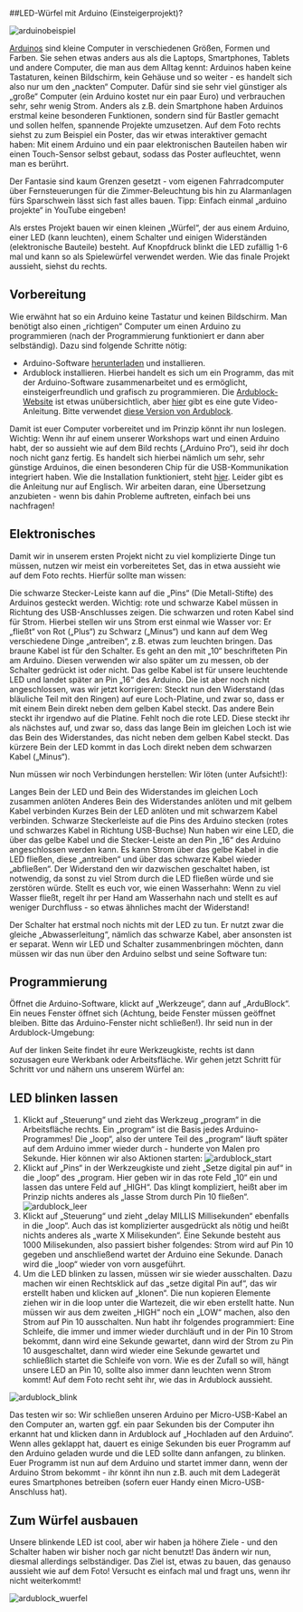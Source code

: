 ##LED-Würfel mit Arduino (Einsteigerprojekt)?

![arduinobeispiel](Lehrmaterialien_allgemein/arduino/anschliessen.jpg)

[Arduinos](http://www.arduino.cc/) sind kleine Computer in verschiedenen Größen, Formen und Farben. Sie sehen etwas anders aus als die Laptops, Smartphones, Tablets und andere Computer, die man aus dem Alltag kennt: Arduinos haben keine Tastaturen, keinen Bildschirm, kein Gehäuse und so weiter - es handelt sich also nur um den „nackten“ Computer. Dafür sind sie sehr viel günstiger als „große“ Computer (ein Arduino kostet nur ein paar Euro) und verbrauchen sehr, sehr wenig Strom. Anders als z.B. dein Smartphone haben Arduinos erstmal keine besonderen Funktionen, sondern sind für Bastler gemacht und sollen helfen, spannende Projekte umzusetzen. Auf dem Foto rechts siehst zu zum Beispiel ein Poster, das wir etwas interaktiver gemacht haben: Mit einem Arduino und ein paar elektronischen Bauteilen haben wir einen Touch-Sensor selbst gebaut, sodass das Poster aufleuchtet, wenn man es berührt.

Der Fantasie sind kaum Grenzen gesetzt - vom eigenen Fahrradcomputer über Fernsteuerungen für die Zimmer-Beleuchtung bis hin zu Alarmanlagen fürs Sparschwein lässt sich fast alles bauen. Tipp: Einfach einmal „arduino projekte“ in YouTube eingeben!

Als erstes Projekt bauen wir einen kleinen „Würfel“, der aus einem Arduino, einer LED (kann leuchten), einem Schalter und einigen Widerständen (elektronische Bauteile) besteht. Auf Knopfdruck blinkt die LED zufällig 1-6 mal und kann so als Spielewürfel verwendet werden. Wie das finale Projekt aussieht, siehst du rechts.

## Vorbereitung

Wie erwähnt hat so ein Arduino keine Tastatur und keinen Bildschirm. Man benötigt also einen „richtigen“ Computer um einen Arduino zu programmieren (nach der Programmierung funktioniert er dann aber selbständig). Dazu sind folgende Schritte nötig:

* Arduino-Software [herunterladen](https://www.arduino.cc/en/Main/Software) und installieren.
* Ardublock installieren. Hierbei handelt es sich um ein Programm, das mit der Arduino-Software zusammenarbeitet und es ermöglicht, einsteigerfreundlich und grafisch zu programmieren. Die [Ardublock-Website](http://blog.ardublock.com/) ist etwas unübersichtlich, aber [hier](https://www.youtube.com/watch?v=4Yv_CPWwxaA) gibt es eine gute Video-Anleitung. Bitte verwendet [diese Version von Ardublock](http://fablab-siegen.de/).


Damit ist euer Computer vorbereitet und im Prinzip könnt ihr nun loslegen. Wichtig: Wenn ihr auf einem unserer Workshops wart und einen Arduino habt, der so aussieht wie auf dem Bild rechts („Arduino Pro“), seid ihr doch noch nicht ganz fertig. Es handelt sich hierbei nämlich um sehr, sehr günstige Arduinos, die einen besonderen Chip für die USB-Kommunikation integriert haben. Wie die Installation funktioniert, steht [hier](https://learn.sparkfun.com/tutorials/pro-micro--fio-v3-hookup-guide/installing-windows). Leider gibt es die Anleitung nur auf Englisch. Wir arbeiten daran, eine Übersetzung anzubieten - wenn bis dahin Probleme auftreten, einfach bei uns nachfragen!

## Elektronisches
Damit wir in unserem ersten Projekt nicht zu viel komplizierte Dinge tun müssen, nutzen wir meist ein vorbereitetes Set, das in etwa aussieht wie auf dem Foto rechts. Hierfür sollte man wissen:

Die schwarze Stecker-Leiste kann auf die „Pins“ (Die Metall-Stifte) des Arduinos gesteckt werden. Wichtig: rote und schwarze Kabel müssen in Richtung des USB-Anschlusses zeigen.
Die schwarzen und roten Kabel sind für Strom. Hierbei stellen wir uns Strom erst einmal wie Wasser vor: Er „fließt“ von Rot („Plus“) zu Schwarz („Minus“) und kann auf dem Weg verschiedene Dinge „antreiben“, z.B. etwas zum leuchten bringen.
Das braune Kabel ist für den Schalter. Es geht an den mit „10“ beschrifteten Pin am Arduino. Diesen verwenden wir also später um zu messen, ob der Schalter gedrückt ist oder nicht.
Das gelbe Kabel ist für unsere leuchtende LED und landet später an Pin „16“ des Arduino. Die ist aber noch nicht angeschlossen, was wir jetzt korrigieren:
 Steckt nun den Widerstand (das bläuliche Teil mit den Ringen) auf eure Loch-Platine, und zwar so, dass er mit einem Bein direkt neben dem gelben Kabel steckt. Das andere Bein steckt ihr irgendwo auf die Platine. Fehlt noch die rote LED. Diese steckt ihr als nächstes auf, und zwar so, dass das lange Bein im gleichen Loch ist wie das Bein des Widerstandes, das nicht neben dem gelben Kabel steckt. Das kürzere Bein der LED kommt in das Loch direkt neben dem schwarzen Kabel („Minus“).

Nun müssen wir noch Verbindungen herstellen: Wir löten (unter Aufsicht!):

Langes Bein der LED und Bein des Widerstandes im gleichen Loch zusammen anlöten
Anderes Bein des Widerstandes anlöten und mit gelbem Kabel verbinden
Kurzes Bein der LED anlöten und mit schwarzem Kabel verbinden.
Schwarze Steckerleiste auf die Pins des Arduino stecken (rotes und schwarzes Kabel in Richtung USB-Buchse)
Nun haben wir eine LED, die über das gelbe Kabel und die Stecker-Leiste an den Pin „16“ des Arduino angeschlossen werden kann. Es kann Strom über das gelbe Kabel in die LED fließen, diese „antreiben“ und über das schwarze Kabel wieder „abfließen“. Der Widerstand den wir dazwischen geschaltet haben, ist notwendig, da sonst zu viel Strom durch die LED fließen würde und sie zerstören würde. Stellt es euch vor, wie einen Wasserhahn: Wenn zu viel Wasser fließt, regelt ihr per Hand am Wasserhahn nach und stellt es auf weniger Durchfluss - so etwas ähnliches macht der Widerstand!

Der Schalter hat erstmal noch nichts mit der LED zu tun. Er nutzt zwar die gleiche „Abwasserleitung“, nämlich das schwarze Kabel, aber ansonsten ist er separat. Wenn wir LED und Schalter zusammenbringen möchten, dann müssen wir das nun über den Arduino selbst und seine Software tun:

## Programmierung
Öffnet die Arduino-Software, klickt auf „Werkzeuge“, dann auf „ArduBlock“. Ein neues Fenster öffnet sich (Achtung, beide Fenster müssen geöffnet bleiben. Bitte das Arduino-Fenster nicht schließen!). Ihr seid nun in der Ardublock-Umgebung:

Auf der linken Seite findet ihr eure Werkzeugkiste, rechts ist dann sozusagen eure Werkbank oder Arbeitsfläche. Wir gehen jetzt Schritt für Schritt vor und nähern uns unserem Würfel an:

## LED blinken lassen
1. Klickt auf „Steuerung“ und zieht das Werkzeug „program“ in die Arbeitsfläche rechts. Ein „program“ ist die Basis jedes Arduino-Programmes! Die „loop“, also der untere Teil des „program“ läuft später auf dem Arduino immer wieder durch - hunderte von Malen pro Sekunde. Hier können wir also Aktionen starten:
![ardublock_start](Lehrmaterialien_allgemein/arduino/ardublock_start.jpg)
2. Klickt auf „Pins“ in der Werkzeugkiste und zieht „Setze digital pin auf“ in die „loop“ des „program. Hier geben wir in das rote Feld „10“ ein und lassen das untere Feld auf „HIGH“. Das klingt kompliziert, heißt aber im Prinzip nichts anderes als „lasse Strom durch Pin 10 fließen“.
![ardublock_leer](Lehrmaterialien_allgemein/arduino/ardublock_leer.jpg)
3. Klickt auf „Steuerung“ und zieht „delay MILLIS Millisekunden“ ebenfalls in die „loop“. Auch das ist komplizierter ausgedrückt als nötig und heißt nichts anderes als „warte X Milisekunden“. Eine Sekunde besteht aus 1000 Milisekunden, also passiert bisher folgendes: Strom wird auf Pin 10 gegeben und anschließend wartet der Arduino eine Sekunde. Danach wird die „loop“ wieder von vorn ausgeführt.
4. Um die LED blinken zu lassen, müssen wir sie wieder ausschalten. Dazu machen wir einen Rechtsklick auf das „setze digital Pin auf“, das wir erstellt haben und klicken auf „klonen“. Die nun kopieren Elemente ziehen wir in die loop unter die Wartezeit, die wir eben erstellt hatte. Nun müssen wir aus dem zweiten „HIGH“ noch ein „LOW“ machen, also den Strom auf Pin 10 ausschalten.
Nun habt ihr folgendes programmiert: Eine Schleife, die immer und immer wieder durchläuft und in der Pin 10 Strom bekommt, dann wird eine Sekunde gewartet, dann wird der Strom zu Pin 10 ausgeschaltet, dann wird wieder eine Sekunde gewartet und schließlich startet die Schleife von vorn. Wie es der Zufall so will, hängt unsere LED an Pin 10, sollte also immer dann leuchten wenn Strom kommt! Auf dem Foto recht seht ihr, wie das in Ardublock aussieht.

![ardublock_blink](Lehrmaterialien_allgemein/arduino/ardublock_blink.jpg)

Das testen wir so: Wir schließen unseren Arduino per Micro-USB-Kabel an den Computer an, warten ggf. ein paar Sekunden bis der Computer ihn erkannt hat und klicken dann in Ardublock auf „Hochladen auf den Arduino“. Wenn alles geklappt hat, dauert es einige Sekunden bis euer Programm auf den Arduino geladen wurde und die LED sollte dann anfangen, zu blinken. Euer Programm ist nun auf dem Arduino und startet immer dann, wenn der Arduino Strom bekommt - ihr könnt ihn nun z.B. auch mit dem Ladegerät eures Smartphones betreiben (sofern euer Handy einen Micro-USB-Anschluss hat).



## Zum Würfel ausbauen
Unsere blinkende LED ist cool, aber wir haben ja höhere Ziele - und den Schalter haben wir bisher noch gar nicht benutzt! Das ändern wir nun, diesmal allerdings selbständiger. Das Ziel ist, etwas zu bauen, das genauso aussieht wie auf dem Foto! Versucht es einfach mal und fragt uns, wenn ihr nicht weiterkommt!

![ardublock_wuerfel](Lehrmaterialien_allgemein/arduino/ardublock_wuerfel.jpg)
